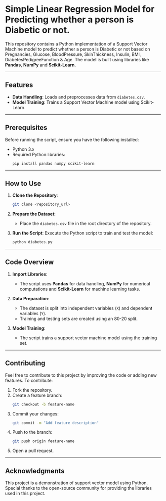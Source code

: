# Simple Linear Regression Model for Predicting whether a person is Diabetic or not.

This repository contains a Python implementation of a Support Vector Machine model to predict whether a person is Diabetic or not based on Pregnancies, Glucose, BloodPressure, SkinThickness, Insulin, BMI, DiabetesPedigreeFunction & Age. The model is built using libraries like **Pandas**, **NumPy** and **Scikit-Learn**.

---

## Features

- **Data Handling**: Loads and preprocesses data from `diabetes.csv`.
- **Model Training**: Trains a Support Vector Machine model using Scikit-Learn.

---

## Prerequisites

Before running the script, ensure you have the following installed:

- Python 3.x
- Required Python libraries:
  ```bash
  pip install pandas numpy scikit-learn
  ```

---

## How to Use

1. **Clone the Repository**:
   ```bash
   git clone <repository_url>
   ```

2. **Prepare the Dataset**:
   - Place the `diabetes.csv` file in the root directory of the repository.
     
3. **Run the Script**:
   Execute the Python script to train and test the model:
   ```bash
   python diabetes.py
   ```

---

## Code Overview

1. **Import Libraries**:
   - The script uses **Pandas** for data handling, **NumPy** for numerical computations and **Scikit-Learn** for machine learning tasks.

2. **Data Preparation**:
   - The dataset is split into independent variables (`X`) and dependent variables (`Y`).
   - Training and testing sets are created using an 80-20 split.

3. **Model Training**:
   - The script trains a support vector machine model using the training set.

---

## Contributing

Feel free to contribute to this project by improving the code or adding new features. To contribute:

1. Fork the repository.
2. Create a feature branch:
   ```bash
   git checkout -b feature-name
   ```
3. Commit your changes:
   ```bash
   git commit -m "Add feature description"
   ```
4. Push to the branch:
   ```bash
   git push origin feature-name
   ```
5. Open a pull request.

---

## Acknowledgments

This project is a demonstration of support vector model using Python. Special thanks to the open-source community for providing the libraries used in this project.
